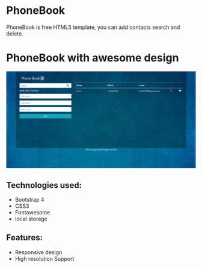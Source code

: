 # PhoneBook
PhoneBook is free HTML5 template, you can add contacts search and delete.

# PhoneBook with awesome design

![phone_book](https://github.com/RylHiteshgarg/phonebook/blob/master/Sample/Screenshot_2020-05-29%20Screenshot.jpg)

## Technologies used:
- Bootstrap 4
- CSS3
- Fontawesome
- local storage

## Features:
- Responsive design
- High resolution Support

